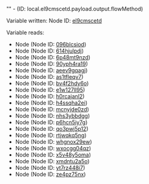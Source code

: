 "" - (ID: local.el9cmscetd.payload.output.flowMethod)

Variable written:
Node ID: [el9cmscetd](../nodes/el9cmscetd.md)

Variable reads:
* Node (Node ID: [096blcsiod](../nodes/096blcsiod.md))
* Node (Node ID: [614hjulpdj](../nodes/614hjulpdj.md))
* Node (Node ID: [6p48mt9nzd](../nodes/6p48mt9nzd.md))
* Node (Node ID: [90yph4ra19](../nodes/90yph4ra19.md))
* Node (Node ID: [aeev9gqagj](../nodes/aeev9gqagj.md))
* Node (Node ID: [as1tfleqv7](../nodes/as1tfleqv7.md))
* Node (Node ID: [bv4f2hdy6o](../nodes/bv4f2hdy6o.md))
* Node (Node ID: [e1w127ll95](../nodes/e1w127ll95.md))
* Node (Node ID: [h0rcajanl2](../nodes/h0rcajanl2.md))
* Node (Node ID: [h4ssqha2ei](../nodes/h4ssqha2ei.md))
* Node (Node ID: [mcnyjde0zd](../nodes/mcnyjde0zd.md))
* Node (Node ID: [nhs3ybbdgg](../nodes/nhs3ybbdgg.md))
* Node (Node ID: [p6hcn5iy7g](../nodes/p6hcn5iy7g.md))
* Node (Node ID: [qo3pwj5p12](../nodes/qo3pwj5p12.md))
* Node (Node ID: [rtjwqkq5ng](../nodes/rtjwqkq5ng.md))
* Node (Node ID: [whgnox29ew](../nodes/whgnox29ew.md))
* Node (Node ID: [wxocgg04qz](../nodes/wxocgg04qz.md))
* Node (Node ID: [x5v48y5oma](../nodes/x5v48y5oma.md))
* Node (Node ID: [xmdntu2a5o](../nodes/xmdntu2a5o.md))
* Node (Node ID: [yt7rz448i7](../nodes/yt7rz448i7.md))
* Node (Node ID: [ze4pz75nx](../nodes/ze4pz75nx.md))
